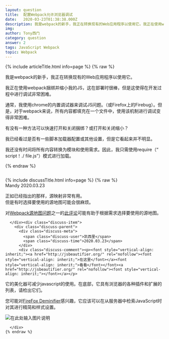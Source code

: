```yaml
---
layout: question
title:  配置Webpack允许浏览器调试
date:   2020-03-23T01:38:38.000Z
description: 我是webpack的新手，我正在转换现有的Web应用程序以使用它。我正在使用webpack捆绑并缩小我的JS，这在部署时很棒，但是这使得在开发过程中进...
img: 
author: Tony西门
category: question
answer: 2
tags: JavaScript Webpack
topic: Webpack
---
```

<div class="article-root">
  <div class="article">
    {% include articleTitle.html info=page %}
    {% raw %}
    <div class="article-content"><p><font style="vertical-align: inherit;"><font style="vertical-align: inherit;">我是webpack的新手，我正在转换现有的Web应用程序以使用它。</font></font></p>

<p><font style="vertical-align: inherit;"><font style="vertical-align: inherit;">我正在使用webpack捆绑并缩小我的JS，这在部署时很棒，但是这使得在开发过程中进行调试非常困难。</font></font></p>

<p><font style="vertical-align: inherit;"><font style="vertical-align: inherit;">通常，我使用chrome的内置调试器来调试JS问题。</font><font style="vertical-align: inherit;">（或Firefox上的Firebug）。</font><font style="vertical-align: inherit;">但是，对于webpack来说，所有内容都填充在一个文件中，使用该机制进行调试变得非常困难。</font></font></p>

<p><font style="vertical-align: inherit;"><font style="vertical-align: inherit;">有没有一种方法可以快速打开和关闭捆绑？</font><font style="vertical-align: inherit;">或打开和关闭缩小？</font></font></p>

<p><font style="vertical-align: inherit;"><font style="vertical-align: inherit;">我已经看过是否有一些脚本加载器配置或其他设置，但是它看起来并不明显。</font></font></p>

<p><font style="vertical-align: inherit;"><font style="vertical-align: inherit;">我还没有时间将所有内容转换为模块和使用需求。</font><font style="vertical-align: inherit;">因此，我只需使用require（“ script！./ file.js”）模式进行加载。</font></font></p></div>
    {% endraw %}
  </div>
  <p style="height: 0;width:0;overflow: hidden;"> 第2605篇《配置Webpack允许浏览器调试》来自Winter(https://github.com/aiyld/aiyld.github.io)的站点</p>
  <div class="discuss-wrapper">
    {% include discussTitle.html info=page %}
    {% raw %}
    <div class="discuss-item">
        <div class="discuss-parent">
          <div class="discuss-meta">
            <span class="discuss-user">Mandy</span>
            <span class="discuss-time">2020.03.23</span>
          </div>
          <div class="discuss-comment"><p><font style="vertical-align: inherit;"><font style="vertical-align: inherit;">正如已经指出的那样，源映射非常有用。</font></font><br><font style="vertical-align: inherit;"><font style="vertical-align: inherit;"> 
但是有时选择要使用的源地图可能会很麻烦。</font></font></p>

<p><a href="https://github.com/webpack/webpack/issues/2145#issuecomment-294361203" rel="nofollow noreferrer"><font style="vertical-align: inherit;"></font></a><font style="vertical-align: inherit;"><font style="vertical-align: inherit;">对</font></font><a href="https://github.com/webpack/webpack/issues/2145" rel="nofollow noreferrer"><font style="vertical-align: inherit;"><font style="vertical-align: inherit;">Webpack源地图问题</font></font></a><font style="vertical-align: inherit;"><font style="vertical-align: inherit;">之一的</font><a href="https://github.com/webpack/webpack/issues/2145#issuecomment-294361203" rel="nofollow noreferrer"><font style="vertical-align: inherit;">此评论</font></a><font style="vertical-align: inherit;">可能有助于根据需求选择要使用的源地图。</font></font></p></div>
        </div>
        
      </div><div class="discuss-item">
        <div class="discuss-parent">
          <div class="discuss-meta">
            <span class="discuss-user">凯西里</span>
            <span class="discuss-time">2020.03.23</span>
          </div>
          <div class="discuss-comment"><p><font style="vertical-align: inherit;"><a href="http://jsbeautifier.org/" rel="nofollow"><font style="vertical-align: inherit;">在这里</font></a><font style="vertical-align: inherit;">看看</font></font><a href="http://jsbeautifier.org/" rel="nofollow"><font style="vertical-align: inherit;"></font></a></p>

<p><font style="vertical-align: inherit;"><font style="vertical-align: inherit;">它的美化器可减少javascript的使用。</font><font style="vertical-align: inherit;">在底部，它具有浏览器的各种插件和扩展的列表，请检出它们。</font></font></p>

<p><font style="vertical-align: inherit;"><font style="vertical-align: inherit;">您可能对</font></font><a href="https://addons.mozilla.org/en-US/firefox/addon/javascript-deminifier/" rel="nofollow"><font style="vertical-align: inherit;"><font style="vertical-align: inherit;">FireFox Deminifier</font></font></a><font style="vertical-align: inherit;"><font style="vertical-align: inherit;">感兴趣</font><font style="vertical-align: inherit;">，它应该可以在从服务器中检索JavaScript时对其进行精简和样式设置。</font></font></p>

<p><img src="https://addons.cdn.mozilla.net/user-media/previews/full/50/50528.png?modified=1331247702" alt="在此处输入图片说明"></p></div>
        </div>
        
      </div>
    {% endraw %}
  </div>
<div>
